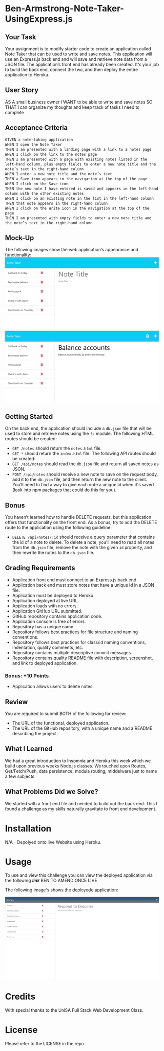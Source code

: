 # Ben-Armstrong-Note-Taker-UsingExpress.js

## Your Task
Your assignment is to modify starter code to create an application called Note Taker that can be used to write and save notes. This application will use an Express.js back end and will save and retrieve note data from a JSON file.
The application’s front end has already been created. It's your job to build the back end, connect the two, and then deploy the entire application to Heroku.
## User Story
AS A small business owner
I WANT to be able to write and save notes
SO THAT I can organize my thoughts and keep track of tasks I need to complete
## Acceptance Criteria
```
GIVEN a note-taking application
WHEN I open the Note Taker
THEN I am presented with a landing page with a link to a notes page
WHEN I click on the link to the notes page
THEN I am presented with a page with existing notes listed in the left-hand column, plus empty fields to enter a new note title and the note’s text in the right-hand column
WHEN I enter a new note title and the note’s text
THEN a Save icon appears in the navigation at the top of the page
WHEN I click on the Save icon
THEN the new note I have entered is saved and appears in the left-hand column with the other existing notes
WHEN I click on an existing note in the list in the left-hand column
THEN that note appears in the right-hand column
WHEN I click on the Write icon in the navigation at the top of the page
THEN I am presented with empty fields to enter a new note title and the note’s text in the right-hand column
```
## Mock-Up
The following images show the web application's appearance and functionality:
![Existing notes are listed in the left-hand column with empty fields on the right-hand side for the new note’s title and text.](./Assets/11-express-homework-demo-01.png)
![Note titled “Balance accounts” reads, “Balance account books by end of day Monday,” with other notes listed on the left.](./Assets/11-express-homework-demo-02.png)

## Getting Started
On the back end, the application should include a `db.json` file that will be used to store and retrieve notes using the `fs` module.
The following HTML routes should be created:
* `GET /notes` should return the `notes.html` file.
* `GET *` should return the `index.html` file.
The following API routes should be created:
* `GET /api/notes` should read the `db.json` file and return all saved notes as JSON.
* `POST /api/notes` should receive a new note to save on the request body, add it to the `db.json` file, and then return the new note to the client. You'll need to find a way to give each note a unique id when it's saved (look into npm packages that could do this for you).

## Bonus
You haven’t learned how to handle DELETE requests, but this application offers that functionality on the front end. As a bonus, try to add the DELETE route to the application using the following guideline:
* `DELETE /api/notes/:id` should receive a query parameter that contains the id of a note to delete. To delete a note, you'll need to read all notes from the `db.json` file, remove the note with the given `id` property, and then rewrite the notes to the `db.json` file.

## Grading Requirements
* Application front end must connect to an Express.js back end.
* Application back end must store notes that have a unique id in a JSON file.
* Application must be deployed to Heroku.
* Application deployed at live URL.
* Application loads with no errors.
* Application GitHub URL submitted.
* GitHub repository contains application code.
* Application console is free of errors.
* Repository has a unique name.
* Repository follows best practices for file structure and naming conventions.
* Repository follows best practices for class/id naming conventions, indentation, quality comments, etc.
* Repository contains multiple descriptive commit messages.
* Repository contains quality README file with description, screenshot, and link to deployed application.
### Bonus: +10 Points
* Application allows users to delete notes.
## Review
You are required to submit BOTH of the following for review:
* The URL of the functional, deployed application.
* The URL of the GitHub repository, with a unique name and a README describing the project.

## What I Learned
We had a great introduction to Insomnia and Heroku this week which we build upon previous weeks Node.js classes. We touched upon Routes, Get/Fetch/Push, data persistence, modula routing, middelware just to name a few subjects. 

## What Problems Did we Solve?
We started with a front end file and needed to build out the back end. This I found a challenge as my skills naturally gravitate to front end development. 

# Installation
N/A - Depolyed onto live Website using Heroku.

# Usage
To use and view this challenge you can view the deployed application via the following ***link*** BEN TO AMEND ONCE LIVE

The following image's shows the deployede application:

![My Web Development Portfolio webpage includes a navigation bar, a professional head shot image, multiple links (placeholders at this stage) to projects completed within the UniSA Full Stack Web Development course, and working links to contact me - even download an updated resume.](./Assets/BenArmstrong-WorkingNoteTaker.png)

# Credits
With special thanks to the UniSA Full Stack Web Development Class.

# License

Please refer to the LICENSE in the repo.
